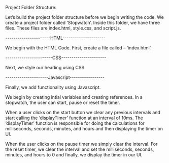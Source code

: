 Project Folder Structure:

Let’s build the project folder structure before we begin writing the code. We create a project folder called ‘Stopwatch’. Inside this folder, we have three files. These files are index.html, style.css, and script.js.



----------------------HTML---------------------

We begin with the HTML Code. First, create a file called – ‘index.html’.



-----------------------CSS----------------------

Next, we style our heading using CSS.



---------------------Javascript-----------------

Finally, we add functionality using Javascript. 

We begin by creating intial variables and creating references. In a stopwatch, the user can start, pause or reset the timer.

When a user clicks on the start button we clear any previous intervals and start calling the ‘displayTimer’ function at an interval of 10ms. The ‘displayTimer’ function is responsible for doing the calculations for milliseconds, seconds, minutes, and hours and then displaying the timer on UI.

When the user clicks on the pause timer we simply clear the interval. For the reset timer, we clear the interval and set the milliseconds, seconds, minutes, and hours to 0 and finally, we display the timer in our UI.